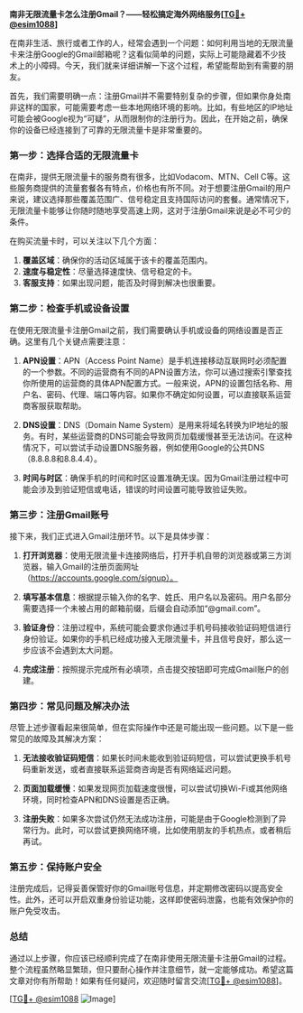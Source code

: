 **南非无限流量卡怎么注册Gmail？——轻松搞定海外网络服务[[TG💪+ @esim1088](https://t.me/s/esim1088)]**

在南非生活、旅行或者工作的人，经常会遇到一个问题：如何利用当地的无限流量卡来注册Google的Gmail邮箱呢？这看似简单的问题，实际上可能隐藏着不少技术上的小障碍。今天，我们就来详细讲解一下这个过程，希望能帮助到有需要的朋友。

首先，我们需要明确一点：注册Gmail并不需要特别复杂的步骤，但如果你身处南非这样的国家，可能需要考虑一些本地网络环境的影响。比如，有些地区的IP地址可能会被Google视为“可疑”，从而限制你的注册行为。因此，在开始之前，确保你的设备已经连接到了可靠的无限流量卡是非常重要的。

### **第一步：选择合适的无限流量卡**

在南非，提供无限流量卡的服务商有很多，比如Vodacom、MTN、Cell C等。这些服务商提供的流量套餐各有特点，价格也有所不同。对于想要注册Gmail的用户来说，建议选择那些覆盖范围广、信号稳定且支持国际访问的套餐。通常情况下，无限流量卡能够让你随时随地享受高速上网，这对于注册Gmail来说是必不可少的条件。

在购买流量卡时，可以关注以下几个方面：
1. **覆盖区域**：确保你的活动区域属于该卡的覆盖范围内。
2. **速度与稳定性**：尽量选择速度快、信号稳定的卡。
3. **客服支持**：如果出现问题，能否及时得到解决也很重要。

### **第二步：检查手机或设备设置**

在使用无限流量卡注册Gmail之前，我们需要确认手机或设备的网络设置是否正确。这里有几个关键点需要注意：

1. **APN设置**：APN（Access Point Name）是手机连接移动互联网时必须配置的一个参数。不同的运营商有不同的APN设置方法，你可以通过搜索引擎查找你所使用的运营商的具体APN配置方式。一般来说，APN的设置包括名称、用户名、密码、代理、端口等内容。如果你不确定如何设置，可以直接联系运营商客服获取帮助。

2. **DNS设置**：DNS（Domain Name System）是用来将域名转换为IP地址的服务。有时，某些运营商的DNS可能会导致网页加载缓慢甚至无法访问。在这种情况下，可以尝试手动设置DNS服务器，例如使用Google的公共DNS（8.8.8.8和8.8.4.4）。

3. **时间与时区**：确保手机的时间和时区设置准确无误。因为Gmail注册过程中可能会涉及到验证短信或电话，错误的时间设置可能导致验证失败。

### **第三步：注册Gmail账号**

接下来，我们正式进入Gmail注册环节。以下是具体步骤：

1. **打开浏览器**：使用无限流量卡连接网络后，打开手机自带的浏览器或第三方浏览器，输入Gmail的注册页面网址（https://accounts.google.com/signup）。

2. **填写基本信息**：根据提示输入你的名字、姓氏、用户名以及密码。用户名部分需要选择一个未被占用的邮箱前缀，后缀会自动添加“@gmail.com”。

3. **验证身份**：注册过程中，系统可能会要求你通过手机号码接收验证码短信进行身份验证。如果你的手机已经成功接入无限流量卡，并且信号良好，那么这一步应该不会遇到太大问题。

4. **完成注册**：按照提示完成所有必填项，点击提交按钮即可完成Gmail账户的创建。

### **第四步：常见问题及解决办法**

尽管上述步骤看起来很简单，但在实际操作中还是可能出现一些问题。以下是一些常见的故障及其解决方案：

1. **无法接收验证码短信**：如果长时间未能收到验证码短信，可以尝试更换手机号码重新发送，或者直接联系运营商咨询是否有网络延迟问题。

2. **页面加载缓慢**：如果发现网页加载速度很慢，可以尝试切换Wi-Fi或其他网络环境，同时检查APN和DNS设置是否正确。

3. **注册失败**：如果多次尝试仍然无法成功注册，可能是由于Google检测到了异常行为。此时，可以尝试更换网络环境，比如使用朋友的手机热点，或者稍后再试。

### **第五步：保持账户安全**

注册完成后，记得妥善保管好你的Gmail账号信息，并定期修改密码以提高安全性。此外，还可以开启双重身份验证功能，这样即使密码泄露，也能有效保护你的账户免受攻击。

### **总结**

通过以上步骤，你应该已经顺利完成了在南非使用无限流量卡注册Gmail的过程。整个流程虽然略显繁琐，但只要耐心操作并注意细节，就一定能够成功。希望这篇文章对你有所帮助！如果有任何疑问，欢迎随时留言交流[[TG💪+ @esim1088](https://t.me/s/esim1088)]。

[[TG💪+ @esim1088](https://t.me/s/esim1088) ![Image](https://i.postimg.cc/4NQfJmqS/Snipaste-2025-05-13-00-14-12.png)]